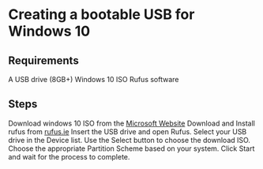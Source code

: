 # Creating a bootable USB for Windows 10

## Requirements
A USB drive (8GB+)
Windows 10 ISO
Rufus software

## Steps
Download windows 10 ISO from the [Microsoft Website](https://www.microsoft.com/software-download/windows10)
Download and Install rufus from [rufus.ie](https://rufus.ie/.)
Insert the USB drive and open Rufus.
Select your USB drive in the Device list.
Use the Select button to choose the download ISO.
Choose the appropriate Partition Scheme based on your system.
Click Start and wait for the process to complete.
